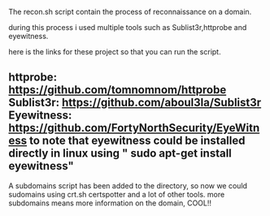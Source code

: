 The recon.sh script contain the process of reconnaissance on a domain.

during this process i used multiple tools such as Sublist3r,httprobe and eyewitness.

here is the links for these project so that you can run the script.

httprobe: https://github.com/tomnomnom/httprobe 
Sublist3r: https://github.com/aboul3la/Sublist3r
Eyewitness: https://github.com/FortyNorthSecurity/EyeWitness
to note that eyewitness could be installed directly in linux using " sudo apt-get install eyewitness"
 ---------------------
A subdomains script has been added to the directory, so now we could sudomains using crt.sh certspotter and a lot of other tools.
more subdomains means more information on the domain, COOL!!
